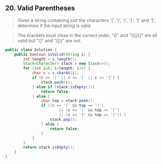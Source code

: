## 20. Valid Parentheses

>Given a string containing just the characters '(', ')', '{', '}', '[' and ']', determine if the input string is valid.

>The brackets must close in the correct order, "()" and "()[]{}" are all valid but "(]" and "([)]" are not.

```java
public class Solution {
    public boolean isValid(String s) {
        int length = s.length();
        Stack<Character> stack = new Stack<>();
        for (int i=0; i<length; i++) {
            char c = s.charAt(i);
            if (c == '(' || c == '[' || c == '{') {
                stack.push(c);
            } else if (stack.isEmpty()){
                return false;
            } else {
                char top = stack.peek();
                if ((c == ')' && top == '(')
                        || (c == ']' && top == '[')
                        || (c == '}' && top == '{')) {
                    stack.pop();
                } else {
                    return false;
                }
            }
        }
        return stack.isEmpty();
    }
}
```

